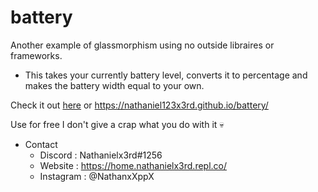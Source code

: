 # battery
Another example of glassmorphism using no outside libraires or frameworks. 
- This takes your currently battery level, converts it to percentage and makes the battery width equal to your own. 

Check it out [here](https://nathaniel123x3rd.github.io/battery/) or https://nathaniel123x3rd.github.io/battery/

Use for free I don't give a crap what you do with it 💀

- Contact
   - Discord : Nathanielx3rd#1256
   - Website : https://home.nathanielx3rd.repl.co/
   - Instagram : @NathanxXppX
